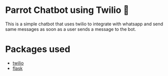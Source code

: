 # Parrot Chatbot using Twilio 🦜 
This is a simple chatbot that uses twilio to integrate with whatsapp and send same messages as soon as a user sends a message to the bot.

# Packages used
- <a href="www.twilio.com">twilio</a>
- <a href="https://flask.palletsprojects.com/en/2.0.x/">flask</a>

